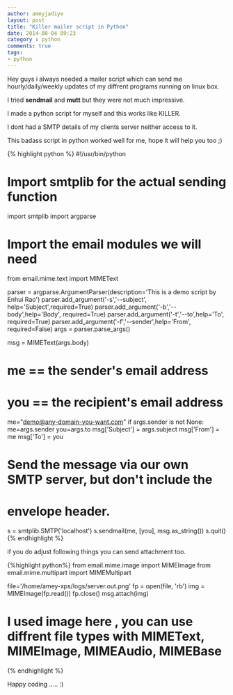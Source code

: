 ```yaml
---
author: ameyjadiye
layout: post
title: "Killer mailer script in Python"
date: 2014-08-04 09:23
category : python
comments: true
tags:
- python
---
```



Hey guys i always needed a mailer script which can send me hourly/daily/weekly updates of my diffrent programs running on linux box.

I tried **sendmail** and **mutt** but they were not much impressive.

I made a python script for myself and this works like KILLER.

I dont had a SMTP details of my clients server neither access to it.

This badass script in python  worked well for me, hope it will help you too ;)

{% highlight python %}
#!/usr/bin/python

# Import smtplib for the actual sending function
import smtplib
import argparse

# Import the email modules we will need
from email.mime.text import MIMEText


parser = argparse.ArgumentParser(description='This is a demo script by Enhui Rao')
parser.add_argument('-s','--subject', help='Subject',required=True)
parser.add_argument('-b','--body',help='Body', required=True)
parser.add_argument('-t','--to',help='To', required=True)
parser.add_argument('-f','--sender',help='From', required=False)
args = parser.parse_args()

msg = MIMEText(args.body)
# me == the sender's email address
# you == the recipient's email address
me="demo@any-domain-you-want.com"
if args.sender is not None:
        me=args.sender
you=args.to
msg['Subject'] = args.subject
msg['From'] = me
msg['To'] = you

# Send the message via our own SMTP server, but don't include the
# envelope header.
s = smtplib.SMTP('localhost')
s.sendmail(me, [you], msg.as_string())
s.quit()
{% endhighlight %}

if you do adjust following things you can send attachment too.

{%highlight python%}
from email.mime.image import MIMEImage
from email.mime.multipart import MIMEMultipart

file='/home/amey-xps/logs/server.out.png'
fp = open(file, 'rb')
img = MIMEImage(fp.read())
fp.close()
msg.attach(img)

# I used image here , you can use diffrent file types with MIMEText, MIMEImage, MIMEAudio, MIMEBase

{% endhighlight %}



Happy coding ..... :)
